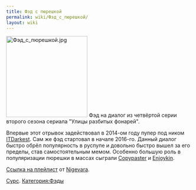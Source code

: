 ```yaml
---
title: Фэд с пюрешкой
permalink: wiki/Фэд_с_пюрешкой/
layout: wiki
---
```


<img src="Фэд_с_пюрешкой.jpg" title="fig:Фэд_с_пюрешкой.jpg" width="220" height="220" alt="Фэд_с_пюрешкой.jpg" />
Фэд на диалог из четвёртой серии второго сезона сериала "Улицы разбитых
фонарей".

Впервые этот отрывок задействовал в 2014-ом году пупер под ником
[ITDarkest](https://www.youtube.com/user/ITDarkest). Сам же фэд
стартовал в начале 2016-го. Данный диалог быстро обрёл популярность в
руспупе и довольно быстро вышел за его пределы, став самостоятельным
мемом. Особенно большую роль в популяризации пюрешки в массах сыграли
[Copypaster](https://www.youtube.com/channel/UCXDupUw3OPCbvFzlSYJyNfg) и
[Enjoykin](https://www.youtube.com/channel/UCIIDymHgUB6wD91-h8wlZdQ).

[Ссылка на
плейлист](https://www.youtube.com/playlist?list=PLQBN7JBesnxX8pmGsSVwkTeFQKl68TXue)
от [Nigevara](/wiki/Nigevara "wikilink").

[Сурс](http://ru.ruspoop.wikia.com/wiki/%D0%A1_%D0%BF%D1%8E%D1%80%D0%B5%D1%88%D0%BA%D0%BE%D0%B9%21?venotify=created).
[Категория:Фэды](Категория:Фэды "wikilink")
